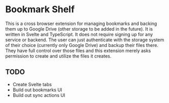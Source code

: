 # Bookmark Shelf

This is a cross browser extension for managing bookmarks and backing them up to Google Drive (other storage to be added in the future). It is written in Svelte and TypeScript. It does not require signing up for any service or backend. The user can just authenticate with the storage system of their choice (currently only Google Drive) and backup their files there. They have full control over those files and this extension merely asks permission to create and utilize the files it creates.

## TODO

- Create Svelte tabs
- Build out bookmarks UI
- Build out sync actions UI

